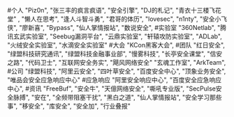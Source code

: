 #个人
"Piz0n", "张三丰的疯言疯语", "安全引擎", "DJ的札记", "青衣十三楼飞花堂" , "懒人在思考", "逢人斗智斗勇", "君哥的体历", "lovesec", "n1nty", "安全小飞侠", "廖新喜", "Bypass", "仙人掌情报站", "数说安全",
#实验室
"360Netlab", "腾讯玄武实验室", "Seebug漏洞平台", "云鼎实验室", "轩辕攻防实验室", "ADLab", "火绒安全实验室", "水滴安全实验室"
#大会
"KCon黑客大会",
#团队
"红日安全", "绿盟科技研究通讯", "绿盟科技金融事业部", "慢雾科技",
"长亭安全课堂", "信安之路", "代码卫士", "互联网安全务实", "飓风网络安全"
"玄魂工作室", "ArkTeam",
#公司
"绿盟科技", "阿里云安全", "四叶草安全", "百度安全中心", "顶象业务安全", "唯品会安全应急响应中心"
#应急响应
"阿里安全响应中心", "百度安全应急响应中心",
#资讯
"FreeBuf", "安全牛", "天億网络安全", "嘶吼专业版",  "SecPulse安全脉搏", "安在",  "全频带阻塞干扰", "黑白之道", "仙人掌情报站",
"安全学习那些事", "移安全", "库安全", "安全加",
"行业叠报"